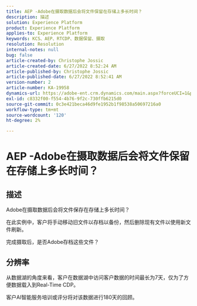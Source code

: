 ```yaml
---
title: AEP -Adobe在摄取数据后会将文件保留在存储上多长时间？
description: 描述
solution: Experience Platform
product: Experience Platform
applies-to: Experience Platform
keywords: KCS、AEP、RTCDP、数据保留、摄取
resolution: Resolution
internal-notes: null
bug: false
article-created-by: Christophe Jossic
article-created-date: 6/27/2022 8:52:24 AM
article-published-by: Christophe Jossic
article-published-date: 6/27/2022 8:52:41 AM
version-number: 2
article-number: KA-19958
dynamics-url: https://adobe-ent.crm.dynamics.com/main.aspx?forceUCI=1&pagetype=entityrecord&etn=knowledgearticle&id=f1792875-f6f5-ec11-bb3d-000d3a5b0082
exl-id: c8332f00-f554-4b76-9f2c-730ffb6215d0
source-git-commit: 0c3e421beca46d9fe1952b1f98538a50697216a0
workflow-type: tm+mt
source-wordcount: '120'
ht-degree: 2%

---
```


# AEP -Adobe在摄取数据后会将文件保留在存储上多长时间？

## 描述

Adobe在摄取数据后会将文件保存在存储上多长时间？

在此实例中，客户将手动移动旧文件以存档以备份，然后删除现有文件以使用新文件刷新。

完成摄取后，是否Adobe存档这些文件？

## 分辨率

从数据湖的角度来看，客户在数据湖中访问客户数据的时间最长为7天，仅为了方便数据载入到Real-Time CDP。

客户AI智能服务培训或评分将对该数据进行180天的回顾。

